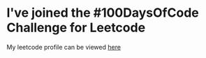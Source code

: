 
# I've joined the #100DaysOfCode Challenge for Leetcode

My leetcode profile can be viewed [here](https://leetcode.com/rohitrana2429/) 

